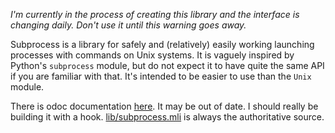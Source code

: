 _I'm currently in the process of creating this library and the interface is
changing daily. Don't use it until this warning goes away._

Subprocess is a library for safely and (relatively) easily working
launching processes with commands on Unix systems. It is vaguely
inspired by Python's `subprocess` module, but do not expect it to have
quite the same API if you are familiar with that. It's intended to be
easier to use than the `Unix` module.

There is odoc documentation [here](https://ninjaaron.github.io/ocaml-subprocess/subprocess/Subprocess/index.html). It may be out of date. I should really be building it with a hook. [lib/subprocess.mli](lib/subprocess.mli)
is always the authoritative source.
